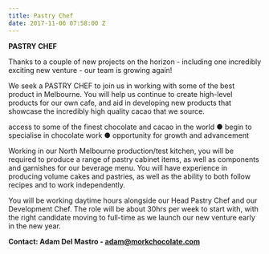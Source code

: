 ```yaml
---
title: Pastry Chef
date: 2017-11-06 07:58:00 Z
---
```


**PASTRY CHEF**


Thanks to a couple of new projects on the horizon - including one incredibly exciting new venture - our team is growing again!


We seek a PASTRY CHEF to join us in working with some of the best product in Melbourne. You will help us continue to create high-level products for our own cafe, and aid in developing new products that showcase the incredibly high quality cacao that we source.


access to some of the finest chocolate and cacao in the world
● begin to specialise in chocolate work
● opportunity for growth and advancement


Working in our North Melbourne production/test kitchen, you will be required to produce a range of pastry cabinet items, as well as components and garnishes for our beverage menu. You will have experience in producing volume cakes and pastries, as well as the ability to both follow recipes and to work independently.


You will be working daytime hours alongside our Head Pastry Chef and our Development Chef. The role will be about 30hrs per week to start with, with the right candidate moving to full-time as we launch our new venture early in the new year.


**Contact: Adam Del Mastro - adam@morkchocolate.com**